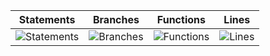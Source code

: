 | Statements                  | Branches                | Functions                 | Lines             |
| --------------------------- | ----------------------- | ------------------------- | ----------------- |
| ![Statements](https://img.shields.io/badge/statements-98.27%25-brightgreen.svg?style=for-the-badge&logo=jest) | ![Branches](https://img.shields.io/badge/branches-91.66%25-brightgreen.svg?style=for-the-badge&logo=jest) | ![Functions](https://img.shields.io/badge/functions-95%25-brightgreen.svg?style=for-the-badge&logo=jest) | ![Lines](https://img.shields.io/badge/lines-98.41%25-brightgreen.svg?style=for-the-badge&logo=jest) |